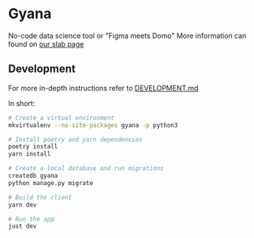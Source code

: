 # Gyana

No-code data science tool or "Figma meets Domo"
More information can found on [our slab page](https://gyana.slab.com/topics/tech-mlhaecw3)

## Development

For more in-depth instructions refer to [DEVELOPMENT.md](DEVELOPMENT.md)

In short:

```bash
# Create a virtual environment
mkvirtualenv --no-site-packages gyana -p python3

# Install poetry and yarn dependencies
poetry install
yarn install

# Create a local database and run migrations
createdb gyana
python manage.py migrate

# Build the client
yarn dev

# Run the app
just dev
```
